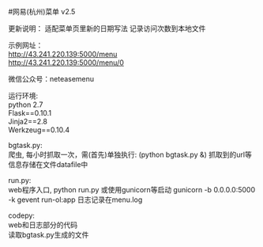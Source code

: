 #网易(杭州)菜单 v2.5

更新说明：
适配菜单页里新的日期写法
记录访问次数到本地文件

示例网址：  
http://43.241.220.139:5000/menu  
http://43.241.220.139:5000/menu/0

微信公众号：neteasemenu

运行环境:  
  python 2.7  
  Flask==0.10.1  
  Jinja2==2.8  
  Werkzeug==0.10.4  
  
bgtask.py:  
  爬虫, 每小时抓取一次，需(首先)单独执行: (python bgtask.py &)
  抓取到的url等信息存储在文件datafile中  
  
run.py:  
  web程序入口, python run.py 或使用gunicorn等启动
  gunicorn -b 0.0.0.0:5000 -k gevent run-ol:app
  日志记录在menu.log  
  
codepy:  
  web和日志部分的代码  
  读取bgtask.py生成的文件  
    
  
 
    

    
